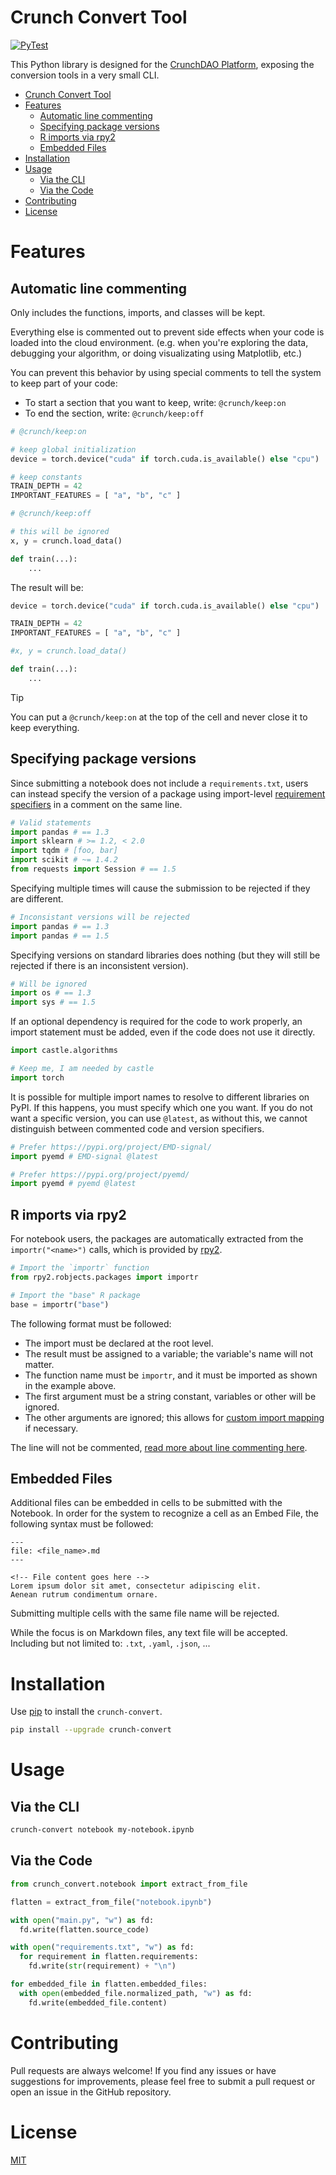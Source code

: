 # Crunch Convert Tool

[![PyTest](https://github.com/crunchdao/crunch-convert/actions/workflows/pytest.yml/badge.svg)](https://github.com/crunchdao/crunch-convert/actions/workflows/pytest.yml)

This Python library is designed for the [CrunchDAO Platform](https://hub.crunchdao.com/), exposing the conversion tools in a very small CLI.

- [Crunch Convert Tool](#crunch-convert-tool)
- [Features](#features)
  - [Automatic line commenting](#automatic-line-commenting)
  - [Specifying package versions](#specifying-package-versions)
  - [R imports via rpy2](#r-imports-via-rpy2)
  - [Embedded Files](#embedded-files)
- [Installation](#installation)
- [Usage](#usage)
  - [Via the CLI](#via-the-cli)
  - [Via the Code](#via-the-code)
- [Contributing](#contributing)
- [License](#license)

# Features

## Automatic line commenting

Only includes the functions, imports, and classes will be kept.

Everything else is commented out to prevent side effects when your code is loaded into the cloud environment. (e.g. when you're exploring the data, debugging your algorithm, or doing visualizating using Matplotlib, etc.)

You can prevent this behavior by using special comments to tell the system to keep part of your code:

- To start a section that you want to keep, write: `@crunch/keep:on`
- To end the section, write: `@crunch/keep:off`

```python
# @crunch/keep:on

# keep global initialization
device = torch.device("cuda" if torch.cuda.is_available() else "cpu")

# keep constants
TRAIN_DEPTH = 42
IMPORTANT_FEATURES = [ "a", "b", "c" ]

# @crunch/keep:off

# this will be ignored
x, y = crunch.load_data()

def train(...):
    ...
```

The result will be:

```python
device = torch.device("cuda" if torch.cuda.is_available() else "cpu")

TRAIN_DEPTH = 42
IMPORTANT_FEATURES = [ "a", "b", "c" ]

#x, y = crunch.load_data()

def train(...):
    ...
```

> [!TIP]
> You can put a `@crunch/keep:on` at the top of the cell and never close it to keep everything.

## Specifying package versions

Since submitting a notebook does not include a `requirements.txt`, users can instead specify the version of a package using import-level [requirement specifiers](https://pip.pypa.io/en/stable/reference/requirement-specifiers/#examples) in a comment on the same line.

```python
# Valid statements
import pandas # == 1.3
import sklearn # >= 1.2, < 2.0
import tqdm # [foo, bar]
import scikit # ~= 1.4.2
from requests import Session # == 1.5
```

Specifying multiple times will cause the submission to be rejected if they are different.

```python
# Inconsistant versions will be rejected
import pandas # == 1.3
import pandas # == 1.5
```

Specifying versions on standard libraries does nothing (but they will still be rejected if there is an inconsistent version).

```python
# Will be ignored
import os # == 1.3
import sys # == 1.5
```

If an optional dependency is required for the code to work properly, an import statement must be added, even if the code does not use it directly.

```python
import castle.algorithms

# Keep me, I am needed by castle
import torch
```

It is possible for multiple import names to resolve to different libraries on PyPI. If this happens, you must specify which one you want. If you do not want a specific version, you can use `@latest`, as without this, we cannot distinguish between commented code and version specifiers.

```python
# Prefer https://pypi.org/project/EMD-signal/
import pyemd # EMD-signal @latest

# Prefer https://pypi.org/project/pyemd/
import pyemd # pyemd @latest
```

## R imports via rpy2

For notebook users, the packages are automatically extracted from the `importr("<name>")` calls, which is provided by [rpy2](https://rpy2.github.io/).

```python
# Import the `importr` function
from rpy2.robjects.packages import importr

# Import the "base" R package
base = importr("base")
```

The following format must be followed:
- The import must be declared at the root level.
- The result must be assigned to a variable; the variable's name will not matter.
- The function name must be `importr`, and it must be imported as shown in the example above.
- The first argument must be a string constant, variables or other will be ignored.
- The other arguments are ignored; this allows for [custom import mapping](https://rpy2.github.io/doc/latest/html/robjects_rpackages.html#importing-r-packages) if necessary.

The line will not be commented, [read more about line commenting here](#automatic-line-commenting).

## Embedded Files

Additional files can be embedded in cells to be submitted with the Notebook. In order for the system to recognize a cell as an Embed File, the following syntax must be followed:

```
---
file: <file_name>.md
---

<!-- File content goes here -->
Lorem ipsum dolor sit amet, consectetur adipiscing elit.
Aenean rutrum condimentum ornare.
```

Submitting multiple cells with the same file name will be rejected.

While the focus is on Markdown files, any text file will be accepted. Including but not limited to: `.txt`, `.yaml`, `.json`, ...

# Installation

Use [pip](https://pypi.org/project/crunch-convert/) to install the `crunch-convert`.

```bash
pip install --upgrade crunch-convert
```

# Usage

## Via the CLI

```bash
crunch-convert notebook my-notebook.ipynb
```

## Via the Code

```python
from crunch_convert.notebook import extract_from_file

flatten = extract_from_file("notebook.ipynb")

with open("main.py", "w") as fd:
  fd.write(flatten.source_code)

with open("requirements.txt", "w") as fd:
  for requirement in flatten.requirements:
    fd.write(str(requirement) + "\n")

for embedded_file in flatten.embedded_files:
  with open(embedded_file.normalized_path, "w") as fd:
    fd.write(embedded_file.content)
```

# Contributing

Pull requests are always welcome! If you find any issues or have suggestions for improvements, please feel free to submit a pull request or open an issue in the GitHub repository.

# License

[MIT](https://choosealicense.com/licenses/mit/)
